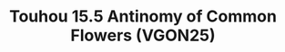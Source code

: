 ---
title: "Touhou 15.5 Antinomy of Common Flowers (VGON25)"
permalink: /events/vgon25/aocf
game: "AoCF"
game_name: "Touhou 15.5 Antinomy of Common Flowers"
event: "Vortex Gallery Online 2025"
layout: vgon25/game
---